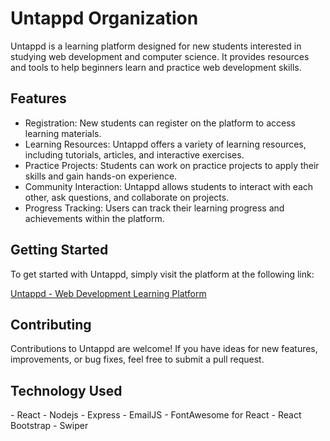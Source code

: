 <!DOCTYPE html>
<html lang="en">
<head>
    <meta charset="UTF-8">
    <meta name="viewport" content="width=device-width, initial-scale=1.0">
</head>
<body>
    <h1>Untappd Organization</h1>
    <p>Untappd is a learning platform designed for new students interested in studying web development and computer science. It provides resources and tools to help beginners learn and practice web development skills.</p>   
    <h2>Features</h2>
    <ul>
        <li>Registration: New students can register on the platform to access learning materials.</li>
        <li>Learning Resources: Untappd offers a variety of learning resources, including tutorials, articles, and interactive exercises.</li>
        <li>Practice Projects: Students can work on practice projects to apply their skills and gain hands-on experience.</li>
        <li>Community Interaction: Untappd allows students to interact with each other, ask questions, and collaborate on projects.</li>
        <li>Progress Tracking: Users can track their learning progress and achievements within the platform.</li>
    </ul>
    <h2>Getting Started</h2>
    <p>To get started with Untappd, simply visit the platform at the following link:</p>
    <a href="https://georgealam37.github.io/Untappd/">Untappd - Web Development Learning Platform</a>
    <h2>Contributing</h2>
    <p>Contributions to Untappd are welcome! If you have ideas for new features, improvements, or bug fixes, feel free to submit a pull request.</p>
    <h2>Technology Used</h2>
    - React
    - Nodejs
    - Express
    - EmailJS
    - FontAwesome for React
    - React Bootstrap
    - Swiper
</body>
</html>
